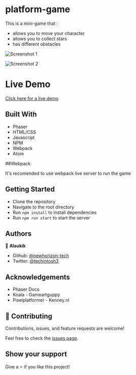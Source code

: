 # platform-game

This is a mini-game that :

- allows you to move your character
- allows you to collect stars
- has different obstacles

![Screenshot 1](https://user-images.githubusercontent.com/62493636/126918108-8f54530c-02e2-4269-92bc-08ff530b8dbf.png)


![Screenshot 2](https://user-images.githubusercontent.com/62493636/126918070-3d3df587-b594-4046-91b0-8d99b35471c8.png)




# Live Demo

[Click here for a live demo](https://nervous-lumiere-00b362.netlify.app)
## Built With

- Phaser
- HTML/CSS
- Javascript
- NPM
- Webpack
- Atom


##Webpack

It's recomended to use webpack live server to run the game


## Getting Started

- Clone the repository
- Navigate to the root directory
- Run ```npm install``` to install dependencies
- Run ```npm run start``` to start the server

## Authors

👤 **Alaukik**

- Github: [@newhorizon-tech](https://github.com/newhorizon-tech)
- Twitter: [@techintosh3](https://twitter.com/techintosh3)


## Acknowledgements

- Phaser Docs
- Koala - Gameartguppy
- Pixelplatformer - Kenney.nl


## 🤝 Contributing

Contributions, issues, and feature requests are welcome!

Feel free to check the [issues page](https://github.com/newhorizon-tech/platform-game/issues).

## Show your support

Give a ⭐️ if you like this project!
